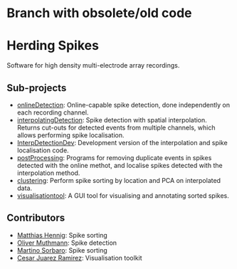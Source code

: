 Branch with obsolete/old code
=============================

# Herding Spikes
Software for high density multi-electrode array recordings.

## Sub-projects

 - [onlineDetection](onlineDetection): Online-capable spike detection, done independently on each recording channel.
 - [interpolatingDetection](interpolatingDetection): Spike detection with spatial interpolation. Returns cut-outs for detected events from multiple channels, which allows performing spike localisation.
 - [InterpDetectionDev](InterpDetectionDev): Development version of the interpolation and spike localisation code.
 - [postProcessing](postProcessing): Programs for removing duplicate events in spikes detected with the online methot, and localise spikes detected with the interpolation method.
 - [clustering](clustering): Perform spike sorting by location and PCA on interpolated data.
 - [visualisationtool](visualisationtool): A GUI tool for visualising and annotating sorted spikes.


## Contributors
- [Matthias Hennig](http://homepages.inf.ed.ac.uk/mhennig/index.html): Spike sorting
- [Oliver Muthmann](mailto:ollimuh@googlemail.com): Spike detection
- [Martino Sorbaro](http://martinosorb.github.io): Spike sorting
- [Cesar Juarez Ramirez](mailto:cesaripn2@gmail.com): Visualisation toolkit

